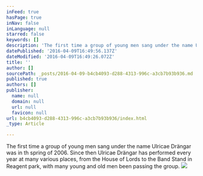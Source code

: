 ```yaml
---
inFeed: true
hasPage: true
inNav: false
inLanguage: null
starred: false
keywords: []
description: 'The first time a group of young men sang under the name Ulricae Drängar was in th spring of 2006. Since then Ulricae Drängar has performed every year at many various places, from the House of Lords to the Band Stand in Reagent park, with many young and old men been passing the group.'
datePublished: '2016-04-09T16:49:56.137Z'
dateModified: '2016-04-09T16:49:26.072Z'
title: ''
author: []
sourcePath: _posts/2016-04-09-b4cb4093-d288-4313-996c-a3cb7b93b936.md
published: true
authors: []
publisher:
  name: null
  domain: null
  url: null
  favicon: null
url: b4cb4093-d288-4313-996c-a3cb7b93b936/index.html
_type: Article

---
```

The first time a group of young men sang under the name Ulricae Drängar was in th spring of 2006\. Since then Ulricae Drängar has performed every year at many various places, from the House of Lords to the Band Stand in Reagent park, with many young and old men been passing the group.
![](https://the-grid-user-content.s3-us-west-2.amazonaws.com/6b08eae3-8e28-48d1-b7ce-059ea8995b75.jpg)